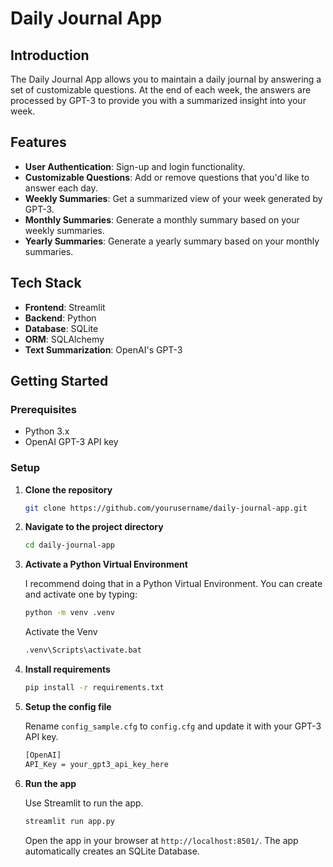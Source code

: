 # Daily Journal App

## Introduction

The Daily Journal App allows you to maintain a daily journal by answering a set of customizable questions. At the end of each week, the answers are processed by GPT-3 to provide you with a summarized insight into your week.

## Features

- **User Authentication**: Sign-up and login functionality.
- **Customizable Questions**: Add or remove questions that you'd like to answer each day.
- **Weekly Summaries**: Get a summarized view of your week generated by GPT-3.
- **Monthly Summaries**: Generate a monthly summary based on your weekly summaries.
- **Yearly Summaries**: Generate a yearly summary based on your monthly summaries.

## Tech Stack

- **Frontend**: Streamlit
- **Backend**: Python
- **Database**: SQLite
- **ORM**: SQLAlchemy
- **Text Summarization**: OpenAI's GPT-3

## Getting Started

### Prerequisites

- Python 3.x
- OpenAI GPT-3 API key

### Setup

1. **Clone the repository**
    ```bash
    git clone https://github.com/yourusername/daily-journal-app.git
    ```

2. **Navigate to the project directory**
    ```bash
    cd daily-journal-app
    ```

3. **Activate a Python Virtual Environment**

    I recommend doing that in a Python Virtual Environment. You can create and
    activate one by typing:
    ```bash
   python -m venv .venv
   ```
   Activate the Venv
    ```bash
   .venv\Scripts\activate.bat
   ```
   
4. **Install requirements**
    ```bash
    pip install -r requirements.txt
    ```

5. **Setup the config file**

    Rename `config_sample.cfg` to `config.cfg` and update it with your GPT-3 API key.

    ```bash
    [OpenAI]
    API_Key = your_gpt3_api_key_here

6. **Run the app**

    Use Streamlit to run the app.
    ```bash
    streamlit run app.py
    ```

    Open the app in your browser at `http://localhost:8501/`.
    The app automatically creates an SQLite Database.